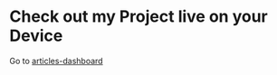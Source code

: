 # Check out my Project live on your Device

Go to [articles-dashboard](https://articles-dashboard.netlify.app/)
